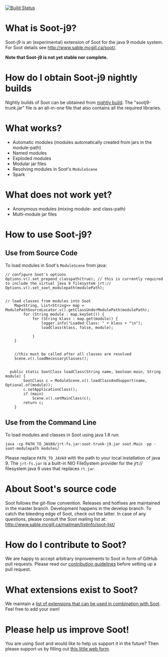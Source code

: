[![Build Status](http://soot-build.cs.uni-paderborn.de/jenkins/buildStatus/icon?job=soot/soot-build-j9)](http://soot-build.cs.uni-paderborn.de/jenkins/job/soot/job/soot-build-j9/)

# What is Soot-j9?

Soot-j9 is an (experimental) extension of Soot for the java 9 module system.
For Soot details see http://www.sable.mcgill.ca/soot/.



**Note that Soot-j9 is not yet stable nor complete.**

# How do I obtain Soot-j9 nightly builds

Nightly builds of Soot can be obtained from [nightly build](https://soot-build.cs.uni-paderborn.de/nightly/soot/). The "sootj9-trunk.jar" file is an all-in-one file that also contains all the required libraries. 




# What works?

 * Automatic modules (modules automatically created from jars in the module-path)
 * Named modules
 * Exploded modules
 * Modular jar files
 * Resolving modules in Soot's `ModuleScene`
 * Spark

# What does not work yet?
 * Anonymous modules (mixing module- and class-path)
 * Multi-module jar files


# How to use Soot-j9?

## Use from Source Code
To load modules in Soot's `ModuleScene` from java:
```
// configure Soot's options
Options.v().set_prepend_classpath(true); // this is currently required to include the virtual java 9 filesystem jrt://
Options.v().set_soot_modulepath(modulePath);


// load classes from modules into Soot
  	Map<String, List<String>> map = ModulePathSourceLocator.v().getClassUnderModulePath(modulePath);
        for (String module : map.keySet()) {
            for (String klass : map.get(module)) {
                logger.info("Loaded Class: " + klass + "\n");
                loadClass(klass, false, module);

            }
    }


    //this must be called after all classes are resolved
    Scene.v().loadNecessaryClasses();


  public static SootClass loadClass(String name, boolean main, String module) {
        SootClass c = ModuleScene.v().loadClassAndSupport(name, Optional.of(module));
        c.setApplicationClass();
        if (main)
            Scene.v().setMainClass(c);
        return c;
    }

```

## Use from the Command Line
To load modules and classes in Soot using java 1.8 run:

` java -cp PATH_TO_JAVA9/jrt-fs.jar:soot-trunk-j9.jar soot.Main -pp -soot-modulepath modules/  `


Please replace `PATH_TO_JAVA9` with the path to your local installation of java 9.
The `jrt-fs.jar` is a built-in NIO FileSystem provider for the jrt:// filesystem java 9 uses that replaces `rt.jar`. 


# About Soot's source code

Soot follows the git-flow convention. Releases and hotfixes are maintained in the master branch.
Development happens in the develop branch. To catch the bleeding edge of Soot, check out the latter.
In case of any questions, please consult the Soot
mailing list at: http://www.sable.mcgill.ca/mailman/listinfo/soot-list/

# How do I contribute to Soot?

We are happy to accept arbitrary improvements to Soot in form of GitHub pull requests. Please read our [contribution guidelines](https://github.com/Sable/soot/wiki/Contributing-to-Soot) before setting up a pull request.

# What extensions exist to Soot?

We maintain a [list of extensions that can be used in combination with Soot](https://github.com/Sable/soot/wiki/Extensions-to-Soot). Feel free to add your own!

# Please help us improve Soot!
You are using Soot and would like to help us support it in the future? Then please support us by filling out [this little web form](https://goo.gl/forms/rk1oSxFIxAH0xaf52).
